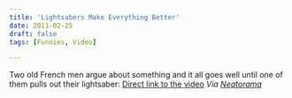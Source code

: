 ```yaml
---
title: 'Lightsabers Make Everything Better'
date: 2011-02-25
draft: false
tags: [Funnies, Video]

---
```


Two old French men argue about something and it all goes well until one of them pulls out their lightsaber: [Direct link to the video](http://www.youtube.com/watch?v=ojJUzv88Els) _Via [Neatorama](http://www.neatorama.com/2011/02/24/old-men-get-into-lightsaber-duel/)_